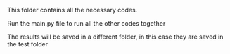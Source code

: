 This folder contains all the necessary codes.

Run the main.py file to run all the other codes together

The results will be saved in a different folder, in this case they are saved in the test folder

